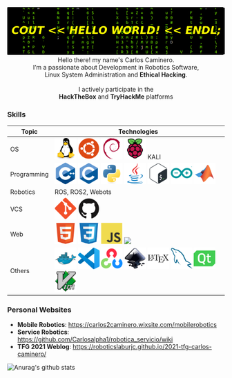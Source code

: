 <div align="center">
  <img src="./banner.png" alt="Banner"></img>
  <br>
  Hello there! my name's Carlos Caminero.<br>
  I’m a passionate about Development in Robotics Software,<br>
  Linux System Administration and <b>Ethical Hacking</b>.
  <br><br>
  I actively participate in the <br>
  <b>HackTheBox</b> and <b>TryHackMe</b> platforms
</div>

### Skills
| Topic | Technologies |
| --- | --- |
| OS | <img height=50 src="https://raw.githubusercontent.com/devicons/devicon/master/icons/linux/linux-original.svg"/> <img height=50 src="https://raw.githubusercontent.com/devicons/devicon/master/icons/ubuntu/ubuntu-plain.svg"/> <img height=50 src="https://raw.githubusercontent.com/devicons/devicon/master/icons/debian/debian-original.svg"/> <img height=50 src="https://raw.githubusercontent.com/devicons/devicon/master/icons/raspberrypi/raspberrypi-original.svg"/> KALI |
| Programming | <img height=50 src="https://raw.githubusercontent.com/devicons/devicon/master/icons/cplusplus/cplusplus-original.svg"/> <img height=50 src="https://raw.githubusercontent.com/devicons/devicon/master/icons/c/c-original.svg"/> <img height=50 src="https://raw.githubusercontent.com/devicons/devicon/master/icons/python/python-original.svg"/> <img height=50 src="https://raw.githubusercontent.com/devicons/devicon/master/icons/java/java-original.svg"/> <img height=50 src="https://raw.githubusercontent.com/devicons/devicon/master/icons/bash/bash-original.svg"/> <img height=50 src="https://raw.githubusercontent.com/devicons/devicon/master/icons/arduino/arduino-original.svg"/> <img height=50 src="https://raw.githubusercontent.com/devicons/devicon/master/icons/matlab/matlab-original.svg"/> |
| Robotics | ROS, ROS2, Webots |
| VCS | <img height=50 src="https://raw.githubusercontent.com/devicons/devicon/master/icons/git/git-original.svg"/> <img height=50 src="https://raw.githubusercontent.com/devicons/devicon/master/icons/github/github-original.svg"/> |
| Web | <img height=50 src="https://raw.githubusercontent.com/devicons/devicon/master/icons/html5/html5-original.svg"/> <img height=50 src="https://raw.githubusercontent.com/devicons/devicon/master/icons/css3/css3-original.svg"/> <img height=50 src="https://raw.githubusercontent.com/devicons/devicon/master/icons/javascript/javascript-original.svg"/> <img height=50 src="https://cdn.jsdelivr.net/gh/devicons/devicon/icons/php/php-original.svg"/> |
| Others | <img height=50 src="https://raw.githubusercontent.com/devicons/devicon/master/icons/docker/docker-original.svg"/> <img height=50 src="https://raw.githubusercontent.com/devicons/devicon/master/icons/vscode/vscode-original.svg"/> <img height=50 src="https://raw.githubusercontent.com/devicons/devicon/master/icons/opencv/opencv-original.svg"/> <img height=50 src="https://raw.githubusercontent.com/devicons/devicon/master/icons/inkscape/inkscape-original.svg"/> <img height=50 src="https://raw.githubusercontent.com/devicons/devicon/master/icons/latex/latex-original.svg"/> <img height=50 src="https://raw.githubusercontent.com/devicons/devicon/master/icons/mysql/mysql-original.svg"/> <img height=50 src="https://raw.githubusercontent.com/devicons/devicon/master/icons/qt/qt-original.svg"/> <img height=50 src="https://raw.githubusercontent.com/devicons/devicon/master/icons/vim/vim-original.svg"/> |

### Personal Websites
* **Mobile Robotics**: https://carlos2caminero.wixsite.com/mobilerobotics
* **Service Robotics**: https://github.com/Carlosalpha1/robotica_servicio/wiki
* **TFG 2021 Weblog**: https://roboticslaburjc.github.io/2021-tfg-carlos-caminero/


![Anurag's github stats](https://github-readme-stats.vercel.app/api?username=Carlosalpha1&show_icons=true&theme=chartreuse-dark)

